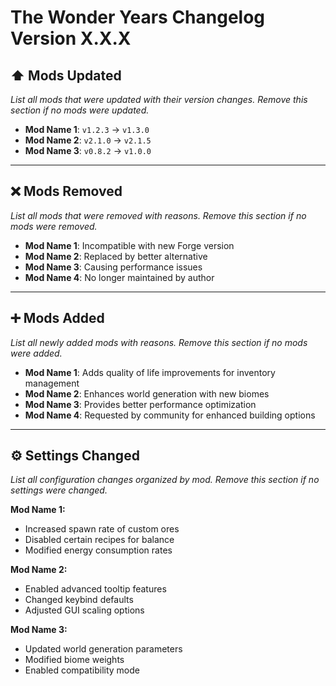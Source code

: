 # The Wonder Years Changelog Version X.X.X

## ⬆️ Mods Updated
*List all mods that were updated with their version changes. Remove this section if no mods were updated.*

- **Mod Name 1**: `v1.2.3` → `v1.3.0`
- **Mod Name 2**: `v2.1.0` → `v2.1.5`
- **Mod Name 3**: `v0.8.2` → `v1.0.0`

---

## ❌ Mods Removed
*List all mods that were removed with reasons. Remove this section if no mods were removed.*

- **Mod Name 1**: Incompatible with new Forge version
- **Mod Name 2**: Replaced by better alternative
- **Mod Name 3**: Causing performance issues
- **Mod Name 4**: No longer maintained by author

---

## ➕ Mods Added
*List all newly added mods with reasons. Remove this section if no mods were added.*

- **Mod Name 1**: Adds quality of life improvements for inventory management
- **Mod Name 2**: Enhances world generation with new biomes
- **Mod Name 3**: Provides better performance optimization
- **Mod Name 4**: Requested by community for enhanced building options

---

## ⚙️ Settings Changed
*List all configuration changes organized by mod. Remove this section if no settings were changed.*

**Mod Name 1:**
- Increased spawn rate of custom ores
- Disabled certain recipes for balance
- Modified energy consumption rates

**Mod Name 2:**
- Enabled advanced tooltip features
- Changed keybind defaults
- Adjusted GUI scaling options

**Mod Name 3:**
- Updated world generation parameters
- Modified biome weights
- Enabled compatibility mode
